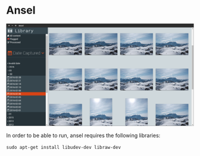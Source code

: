 # Ansel

![](ansel.png)

In order to be able to run, ansel requires the following libraries:

```sudo apt-get install libudev-dev libraw-dev```
